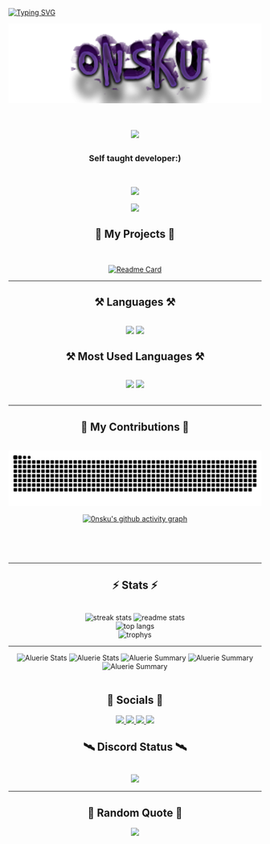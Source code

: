 [![Typing SVG](https://readme-typing-svg.herokuapp.com?font=Kanit&size=35&duration=2000&pause=500&color=F75C5C&width=435&lines=hello+user;welcome+to+my\'+profile)](https://github.com/0nsku/)

</p>
<p align="center">
<img src="onsku.png" width="600" />
 </p>

<h1 align="center">
    <img src="https://readme-typing-svg.herokuapp.com/?font=Righteous&size=35&center=true&vCenter=true&width=500&height=70&duration=4000&lines=Hi+There!+👋;+I'm+Onsku!;" />
</h1>

<h3 align="center">Self taught developer:)</h3>

<br/>

</p>
<p align="center">  
<img src="https://komarev.com/ghpvc/?username=0nsku">
</p>
 
<div align="center"> 
<img src="https://i.pinimg.com/originals/e2/b0/92/e2b092cf807838772079a06f64dabcce.gif" width="300"/>
  </a>
</div>

<h2 align="center">📁 My Projects 📁</h2>
<br/>
<div align="center">
	
[![Readme Card](https://github-readme-stats.vercel.app/api/pin/?username=0nsku&repo=Kuromi&theme=tokyonight)](https://github.com/0nsku/Kuromi)
<hr/>

 
<h2 align="center">⚒️ Languages ⚒️</h2>
<br/>
<div align="center">
    <img src="https://skillicons.dev/icons?i=,html,css,vscode,github,tailwind,git,php,lua" />
    <img src="https://skillicons.dev/icons?i=nodejs,python,javascript,typescript,mongodb,c,java,nextjs,mysql,flask" /><br>
</div>

<h2 align="center">⚒️ Most Used Languages ⚒️</h2>
<br/>
<div align="center">
    <img src="https://skillicons.dev/icons?i=,html,css,php,lua" />
    <img src="https://skillicons.dev/icons?i=nodejs,python,javascript,mysql" /><br>
</div>

<br/>
<hr/>

<div align="center">
  <h2>🐍 My Contributions 🐍</h2>
  <br>
  <img alt="snake eating my contributions" src="https://raw.githubusercontent.com/salesp07/salesp07/output/github-contribution-grid-snake.svg" />
	
  [![0nsku's github activity graph](https://github-readme-activity-graph.vercel.app/graph?username=0nsku&custom_title=Activity%graph&hide_border=true&theme=react-dark)](https://github.com/0nsku/)
  
  <br/><br/><br/>
</div>

<hr/>

<h2 align="center">⚡ Stats ⚡</h2>
<br>
<div align=center>
  <img width=390 src="https://github-readme-streak-stats-salesp07.vercel.app/?user=0nsku&count_private=true&theme=react&border_radius=10" alt="streak stats"/>
  <img width=390 src="https://github-readme-stats-salesp07.vercel.app/api?username=0nsku&count_private=true&show_icons=true&theme=react&rank_icon=github&border_radius=10" alt="readme stats" />
  <br/>
  <img width=325 src="https://github-readme-stats.vercel.app/api/top-langs/?username=0nsku&show_icons=true&hide_border=true&layout=compact&langs_count=8&theme=react&&border_radius=10" alt="top langs" />
  <br/>
  <img src="https://github-profile-trophy.vercel.app/?username=0nsku&theme=darkhub&column=-1&no-bg=true" alt="trophys" />
  <br/>
</div>

<hr/>
<div align=center>

![Aluerie Stats](https://github-profile-summary-cards.vercel.app/api/cards/repos-per-language?username=0nsku&theme=github_dark&count_private=true)
![Aluerie Stats](https://github-profile-summary-cards.vercel.app/api/cards/most-commit-language?username=0nsku&theme=github_dark&count_private=true)
![Aluerie Summary](https://github-profile-summary-cards.vercel.app/api/cards/profile-details?username=0nsku&theme=github_dark&count_private=true)
![Aluerie Summary](https://github-profile-summary-cards.vercel.app/api/cards/stats?username=0nsku&theme=github_dark&count_private=true)
![Aluerie Summary](https://github-profile-summary-cards.vercel.app/api/cards/productive-time?username=0nsku&theme=github_dark)
<br/><br/>

<h2 align="center">📎  Socials  📎</h2>
	<a href="https://instagram.com/onsku.aep">
		<img src="https://img.shields.io/badge/Instagram-informational?style=social&logo=instagram"/>
	</a>
  <a href="https://www.tiktok.com/@0nsku">
		<img src="https://img.shields.io/badge/Tiktok-informational?style=social&logo=tiktok"/>
	</a>
	<a href="https://discordapp.com/users/1174797931577102512">
		<img src="https://img.shields.io/badge/Discord-information?style=social&logo=discord"/>
	</a>
	<a href="https://www.github.com/0nsku/">
		<img src="https://img.shields.io/badge/Github-informational?style=social&logo=github"/>
	</a>
    
<h2 align="center">🛰 Discord Status  🛰</h2>
<br>
<div align=center>
<img src="https://discord.c99.nl/widget/theme-1/1174797931577102512.png">
<br>

<hr/>

<h2 align="center">🧠 Random Quote 🧠</h2>
    <img src="https://readme-daily-quotes.vercel.app/api?author=Confucius&quote=A%20man%20is%20great%20not%20because%20he%20hasn't%20failed%3B%20a%20man%20is%20great%20because%20failure%20hasn't%20stopped%20him.&theme=dark&bg_color=011627&author_color=ffeb95">
</p>
